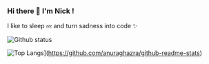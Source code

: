 ### Hi there 👋 I'm Nick !

I like to sleep 💤 and turn sadness into code ✨

![Github status](https://github-readme-stats.vercel.app/api?username=N1cus0r&count_private=true&show_icons=true&theme=radical)

![Top Langs](https://github-readme-stats.vercel.app/api/top-langs/?username=N1cus0r&layout=compact)](https://github.com/anuraghazra/github-readme-stats)
